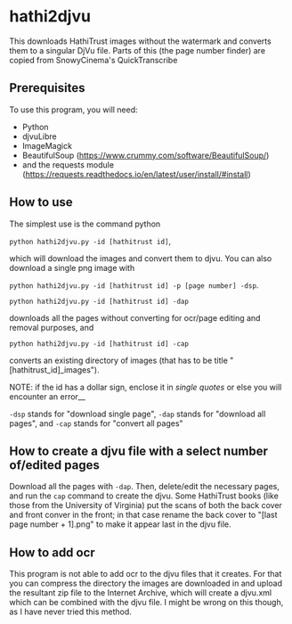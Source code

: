# hathi2djvu

This downloads HathiTrust images without the watermark and converts them to a singular DjVu file. Parts of this (the page number finder) are copied from SnowyCinema's QuickTranscribe

## Prerequisites
To use this program, you will need:
* Python
* djvuLibre
* ImageMagick
* BeautifulSoup (https://www.crummy.com/software/BeautifulSoup/)
* and the requests module (https://requests.readthedocs.io/en/latest/user/install/#install)
## How to use 
The simplest use is the command python 

`python hathi2djvu.py -id [hathitrust id]`, 

which will download the images and convert them to djvu. You can also download a single png image with 

`python hathi2djvu.py -id [hathitrust id] -p [page number] -dsp`.

`python hathi2djvu.py -id [hathitrust id] -dap` 

downloads all the pages without converting for ocr/page editing and removal purposes, and

`python hathi2djvu.py -id [hathitrust id] -cap` 

converts an existing directory of images (that has to be title "[hathitrust_id]_images"). 

NOTE: if the id has a dollar sign, enclose it in _single quotes_ or else you will encounter an error__

`-dsp` stands for "download single page", `-dap` stands for "download all pages", and `-cap` stands for "convert all pages"
## How to create a djvu file with a select number of/edited pages
Download all the pages with `-dap`. Then, delete/edit the necessary pages, and run the `cap` command to create the djvu. Some HathiTrust books (like those from the University of Virginia) put the scans of both the back cover and front conver in the front; in that case rename the back cover to "[last page number + 1].png" to make it appear last in the djvu file.  
## How to add ocr 
This program is not able to add ocr to the djvu files that it creates. For that you can compress the directory the images are downloaded in and upload the resultant zip file to the Internet Archive, which will create a djvu.xml which can be combined with the djvu file. I might be wrong on this though, as I have never tried this method. 




